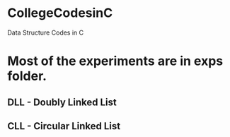 # CollegeCodesinC
Data Structure Codes in C

# Most of the experiments are in exps folder.

## DLL - Doubly Linked List

## CLL - Circular Linked List

